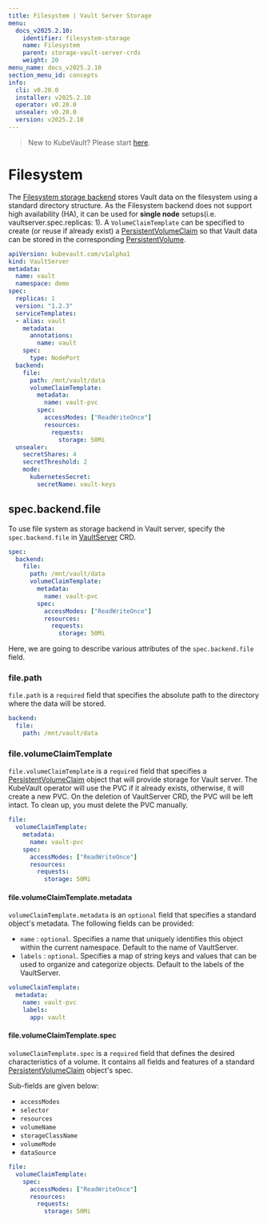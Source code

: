 ```yaml
---
title: Filesystem | Vault Server Storage
menu:
  docs_v2025.2.10:
    identifier: filesystem-storage
    name: Filesystem
    parent: storage-vault-server-crds
    weight: 20
menu_name: docs_v2025.2.10
section_menu_id: concepts
info:
  cli: v0.20.0
  installer: v2025.2.10
  operator: v0.20.0
  unsealer: v0.20.0
  version: v2025.2.10
---
```


> New to KubeVault? Please start [here](/docs/v2025.2.10/concepts/README).

# Filesystem

The [Filesystem storage backend](https://www.vaultproject.io/docs/configuration/storage/filesystem.html) stores Vault data on the filesystem using a standard directory structure. As the Filesystem backend does not support high availability (HA), it can be used for **single node** setups(i.e. vaultserver.spec.replicas: 1). A `VolumeClaimTemplate` can be specified to create (or reuse if already exist) a [PersistentVolumeClaim](https://kubernetes.io/docs/concepts/storage/persistent-volumes/#persistentvolumeclaims) so that Vault data can be stored in the corresponding [PersistentVolume](https://kubernetes.io/docs/concepts/storage/persistent-volumes/).

```yaml
apiVersion: kubevault.com/v1alpha1
kind: VaultServer
metadata:
  name: vault
  namespace: demo
spec:
  replicas: 1
  version: "1.2.3"
  serviceTemplates:
  - alias: vault
    metadata:
      annotations:
        name: vault
    spec:
      type: NodePort
  backend:
    file:
      path: /mnt/vault/data
      volumeClaimTemplate:
        metadata:
          name: vault-pvc
        spec:
          accessModes: ["ReadWriteOnce"]
          resources:
            requests:
              storage: 50Mi
  unsealer:
    secretShares: 4
    secretThreshold: 2
    mode:
      kubernetesSecret:
        secretName: vault-keys
```

## spec.backend.file

To use file system as storage backend in Vault server, specify the `spec.backend.file` in [VaultServer](/docs/v2025.2.10/concepts/vault-server-crds/vaultserver) CRD.

```yaml
spec:
  backend:
    file:
      path: /mnt/vault/data
      volumeClaimTemplate:
        metadata:
          name: vault-pvc
        spec:
          accessModes: ["ReadWriteOnce"]
          resources:
            requests:
              storage: 50Mi
```

Here, we are going to describe various attributes of the `spec.backend.file` field.

### file.path

`file.path` is a `required` field that specifies the absolute path to the directory where the data will be stored.

```yaml
backend:
  file:
    path: /mnt/vault/data
```

### file.volumeClaimTemplate

`file.volumeClaimTemplate` is a `required` field that specifies a [PersistentVolumeClaim](https://kubernetes.io/docs/concepts/storage/persistent-volumes/#persistentvolumeclaims) object that  will provide storage for Vault server. The KubeVault operator will use the PVC if it already exists, otherwise, it will create a new PVC. On the deletion of VaultServer CRD, the PVC will be left intact. To clean up, you must delete the PVC manually.

```yaml
file:
  volumeClaimTemplate:
    metadata:
      name: vault-pvc
    spec:
      accessModes: ["ReadWriteOnce"]
      resources:
        requests:
          storage: 50Mi
```

#### file.volumeClaimTemplate.metadata

`volumeClaimTemplate.metadata` is an `optional` field that specifies a standard object's metadata. The following fields can be provided:

- `name` : `optional`. Specifies a name that uniquely identifies this object within the current namespace. Default to the name of VaultServer.
- `labels` : `optional`. Specifies a map of string keys and values that can be used to organize and categorize objects. Default to the labels of the VaultServer.

```yaml
volumeClaimTemplate:
  metadata:
    name: vault-pvc
    labels:
      app: vault
```

#### file.volumeClaimTemplate.spec

`volumeClaimTemplate.spec` is a `required` field that defines the desired characteristics of a volume. It contains all fields and features of a standard [PersistentVolumeClaim](https://kubernetes.io/docs/concepts/storage/persistent-volumes/#persistentvolumeclaims) object's spec.

Sub-fields are given below:

- `accessModes`
- `selector`
- `resources`
- `volumeName`
- `storageClassName`
- `volumeMode`
- `dataSource`

```yaml
file:
  volumeClaimTemplate:
    spec:
      accessModes: ["ReadWriteOnce"]
      resources:
        requests:
          storage: 50Mi
```
